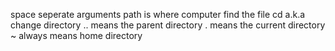 space seperate arguments
path is where computer find the file
cd a.k.a change directory
.. means the parent directory
. means the current directory
~ always means home directory